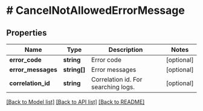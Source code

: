 # # CancelNotAllowedErrorMessage

## Properties

Name | Type | Description | Notes
------------ | ------------- | ------------- | -------------
**error_code** | **string** | Error code | [optional]
**error_messages** | **string[]** | Error messages | [optional]
**correlation_id** | **string** | Correlation id. For searching logs. | [optional]

[[Back to Model list]](../../README.md#models) [[Back to API list]](../../README.md#endpoints) [[Back to README]](../../README.md)
